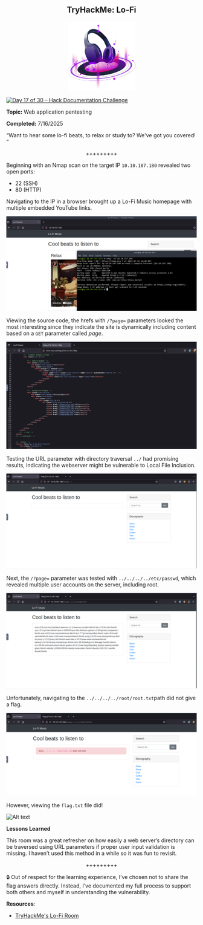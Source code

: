 **<p align="center">TryHackMe: Lo-Fi</p>**
---

<p align="center">
  <img src="https://github.com/chaiexe/TryHackMe-Write-ups/blob/main/Red-Team/Lo-Fi/Images/THM%20Lofi%20Icon.png" alt="image alt" width="180" />
</p>

[![Day 17 of 30 – Hack Documentation Challenge](https://img.shields.io/badge/Day%2017%20of%2030-Hack%20Documentation%20Challenge-crimson?style=for-the-badge&logo=tryhackme)](https://tryhackme.com)

**Topic:** Web application pentesting 

**Completed:** 7/16/2025

“Want to hear some lo-fi beats, to relax or study to? We've got you covered! “

<p align="center">+++++++++</p>

Beginning with an Nmap scan on the target IP `10.10.187.180` revealed two open ports:

- 22 (SSH)
- 80 (HTTP)

Navigating to the IP in a browser brought up a Lo-Fi Music homepage with multiple embedded YouTube links.

![Alt text](https://github.com/chaiexe/TryHackMe-Write-ups/blob/main/Red-Team/Lo-Fi/Images/Screenshot%201.png)

Viewing the source code, the hrefs with `/?page=` parameters looked the most interesting since they indicate the site is dynamically including content based on a `GET` parameter called *page*.

![Alt text](https://github.com/chaiexe/TryHackMe-Write-ups/blob/main/Red-Team/Lo-Fi/Images/Screenshot%202.png)

Testing the URL parameter with directory traversal `../` had promising results, indicating the webserver might be vulnerable to Local File Inclusion.

![Alt text](https://github.com/chaiexe/TryHackMe-Write-ups/blob/main/Red-Team/Lo-Fi/Images/Screenshot%203.png)

Next, the `/?page=` parameter was tested with `../../../../etc/passwd`, which revealed multiple user accounts on the server, including root.

![Alt text](https://github.com/chaiexe/TryHackMe-Write-ups/blob/main/Red-Team/Lo-Fi/Images/Screenshot%204.png)

Unfortunately, navigating to the `../../../../root/root.txt`path did not give a flag.

![Alt text](https://github.com/chaiexe/TryHackMe-Write-ups/blob/main/Red-Team/Lo-Fi/Images/Screenshot%205.png)

However, viewing the `flag.txt` file did! 

![Alt text]([6](https://github.com/chaiexe/TryHackMe-Write-ups/blob/main/Red-Team/Lo-Fi/Images/Screenshot%206.png))


**Lessons Learned**

This room was a great refresher on how easily a web server’s directory can be traversed using URL parameters if proper user input validation is missing. I haven’t used this method in a while so it was fun to revisit.

<p align="center">+++++++++</p>

🔒 Out of respect for the learning experience, I’ve chosen not to share the flag answers directly. Instead, I’ve documented my full process to support both others and myself in understanding the vulnerability.

**Resources**:
- [TryHackMe's Lo-Fi Room](https://tryhackme.com/room/lofi)
